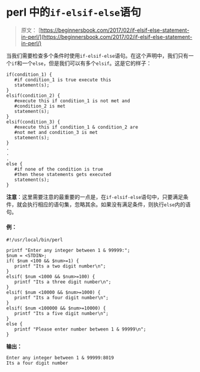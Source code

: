 # perl 中的`if-elsif-else`语句

> 原文： [https://beginnersbook.com/2017/02/if-elsif-else-statement-in-perl/](https://beginnersbook.com/2017/02/if-elsif-else-statement-in-perl/)

当我们需要检查多个条件时使用`if-elsif-else`语句。在这个声明中，我们只有一个`if`和一个`else`，但是我们可以有多个`elsif`。这是它的样子：

```
if(condition_1) {
   #if condition_1 is true execute this
   statement(s);
}
elsif(condition_2) {
   #execute this if condition_1 is not met and
   #condition_2 is met
   statement(s);
}
elsif(condition_3) {
   #execute this if condition_1 & condition_2 are
   #not met and condition_3 is met
   statement(s);
}
.
.
.
else {
   #if none of the condition is true
   #then these statements gets executed
   statement(s);
}
```

**注意**：这里需要注意的最重要的一点是，在`if-elsif-else`语句中，只要满足条件，就会执行相应的语句集，忽略其余。如果没有满足条件，则执行`else`内的语句。

#### 例：

```
#!/usr/local/bin/perl

printf "Enter any integer between 1 & 99999:";
$num = <STDIN>;
if( $num <100 && $num>=1) {
   printf "Its a two digit number\n";
}
elsif( $num <1000 && $num>=100) {
   printf "Its a three digit number\n";
}
elsif( $num <10000 && $num>=1000) {
   printf "Its a four digit number\n";
}
elsif( $num <100000 && $num>=10000) {
   printf "Its a five digit number\n";
}
else {
   printf "Please enter number between 1 & 99999\n";
}
```

**输出：**

```
Enter any integer between 1 & 99999:8019
Its a four digit number
```